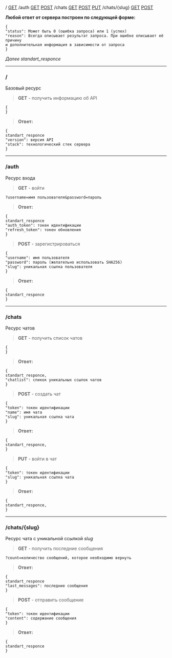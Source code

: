 / [GET](#mainget)
 /auth [GET](#authget) [POST](#authpost)
 /chats [GET](#chatsget) [POST](#chatspost) [PUT](#chatsput)
  /chats/{slug} [GET](#chatsslugget) [POST](#chatsslugpost)

**Любой ответ от сервера построен по следующей форме:**

	{
	"status": Может быть 0 (ошибка запроса) или 1 (успех)
	"reason": Всегда описывает результат запроса. При ошибке описывает её причину
	и дополнительная информация в зависимости от запроса
	}

*Далее standart_responce*

---

### /

Базовый ресурс

><a name="mainget"></a>**GET** - получить информацию об API
>
	{
	}
>
>**Ответ:** 
>
	{
	standart_responce
	"version": версия API
	"stack": технологический стек сервера
	}

---

### /auth

Ресурс входа

><a name="authget"></a>**GET** - войти
>
	?username=имя пользователя&password=пароль
>
>**Ответ:** 
>
	{
	standart_responce
	"auth_token": токен идентификации
	"refresh_token": токен обновления
	}
>
><a name="authpost"></a>**POST** - зарегистрироваться
>
	{
	"username": имя пользователя
	"password": пароль (желательно использовать SHA256)
	"slug": уникальная ссылка пользователя
	}
>
>**Ответ:** 
>
	{
	standart_responce
	}

---

### /chats

Ресурс чатов

><a name="chatsget"></a>**GET** - получить список чатов
>
	{
	}
>
>**Ответ:**
> 
	{
	standart_responce,
	"chatlist": спикок уникальных ссылок чатов
	}
>
><a name="chatspost"></a>**POST** - создать чат
>
	{
	"token": токен идентификации
	"name": имя чата
	"slug": уникальная ссылка чата
	}
>
>**Ответ:**
> 
	{
	standart_responce,
	}
>
><a name="chatsput"></a>**PUT** - войти в чат
>
	{
	"token": токен идентификации
	"slug": уникальная ссылка чата
	}
>
>**Ответ:**
> 
	{
	standart_responce,
	}

---

### /chats/{slug}

Ресурс чата с уникальной ссылкой *slug*

><a name="chatsslugget"></a>**GET** - получить последние сообщения
>
	?count=количество сообщений, которое необходимо вернуть
>
>**Ответ:**
>
	{
	standart_responce
	"last_messages": последние сообщения
	}
>
><a name="chatsslugpost"></a>**POST** - отправить сообщение
>
	{
	"token": токен идентификации
	"content": содержание сообщения
	}
>
>**Ответ:**
>
	{
	standart_responce
	}
